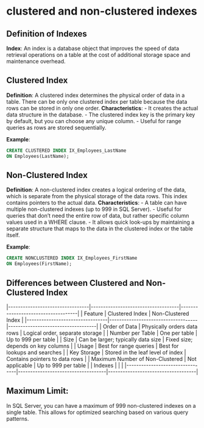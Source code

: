 # clustered and non-clustered indexes

## Definition of Indexes

**Index**: An index is a database object that improves the speed of data retrieval operations on a table at the cost of additional storage space and maintenance overhead.

## Clustered Index

**Definition**: A clustered index determines the physical order of data in a table. There can be only one clustered index per table because the data rows can be stored in only one order.
**Characteristics**:
    - It creates the actual data structure in the database.
    - The clustered index key is the primary key by default, but you can choose any unique column.
    - Useful for range queries as rows are stored sequentially.

**Example**:

```sql
CREATE CLUSTERED INDEX IX_Employees_LastName
ON Employees(LastName);
```

## Non-Clustered Index

**Definition**: A non-clustered index creates a logical ordering of the data, which is separate from the physical storage of the data rows. This index contains pointers to the actual data.
**Characteristics**:
    - A table can have multiple non-clustered indexes (up to 999 in SQL Server).
    - Useful for queries that don’t need the entire row of data, but rather specific column values used in a WHERE clause.
    - It allows quick look-ups by maintaining a separate structure that maps to the data in the clustered index or the table itself.

**Example**:

```sql
CREATE NONCLUSTERED INDEX IX_Employees_FirstName
ON Employees(FirstName);
```

## Differences between Clustered and Non-Clustered Index

|---------------------------------|------------------------------------|------------------------------------|
| Feature                         | Clustered Index                    | Non-Clustered Index                |
|---------------------------------|------------------------------------|------------------------------------|
| Order of Data                   | Physically orders data rows        | Logical order, separate storage    |
| Number per Table                | One per table                      | Up to 999 per table                |
| Size                            | Can be larger; typically data size | Fixed size; depends on key columns |
| Usage                           | Best for range queries             | Best for lookups and searches      |
| Key Storage                     | Stored in the leaf level of index  | Contains pointers to data rows     |
| Maximum Number of Non-Clustered | Not applicable                     | Up to 999 per table                |
| Indexes                         |                                    |                                    |
|---------------------------------|------------------------------------|------------------------------------|

## Maximum Limit: 
In SQL Server, you can have a maximum of 999 non-clustered indexes on a single table. This allows for optimized searching based on various query patterns.
